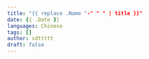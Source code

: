 ```yaml
---
title: "{{ replace .Name "-" " " | title }}"
date: {{ .Date }}
languages: Chinese
tags: []
author: sdttttt
draft: false
---
```

